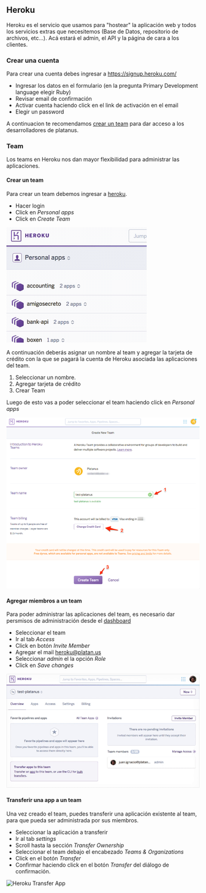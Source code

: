 ## Heroku

Heroku es el servicio que usamos para "hostear" la aplicación web y todos los servicios extras que necesitemos (Base de Datos, repositorio de archivos, etc...). Acá estará el admin, el API y la página de cara a los clientes.

### Crear una cuenta

Para crear una cuenta debes ingresar a https://signup.heroku.com/

- Ingresar los datos en el formulario (en la pregunta Primary Development language elegir Ruby)
- Revisar email de confirmación
- Activar cuenta haciendo click en el link de activación en el email
- Elegir un password

A continuacion te recomendamos [crear un team](#crear-un-team) para dar acceso a los desarrolladores de platanus.

### Team

Los teams en Heroku nos dan mayor flexibilidad para administrar las aplicaciones.

#### Crear un team

Para crear un team debemos ingresar a [heroku](https://id.heroku.com/login).

 - Hacer login
 - Click en *Personal apps*
 - Click en *Create Team*

![Heroku Create Team](assets/heroku-create-team-1.gif)

A continuación deberás asignar un nombre al team y agregar la tarjeta de crédito con la que se pagará la cuenta de Heroku asociada las aplicaciones del team.

1. Seleccionar un nombre.
1. Agregar tarjeta de crédito
1. Crear Team

Luego de esto vas a poder seleccionar el team haciendo click en _Personal apps_

![Heroku Create Team](assets/heroku-create-team-2.png)

#### Agregar miembros a un team

Para poder administrar las aplicaciones del team, es necesario dar persmisos de administración desde el [dashboard](https://dashboard.heroku.com)

- Seleccionar el team
- Ir al tab *Access*
- Click en botón *Invite Member*
- Agregar el mail heroku@platan.us
- Seleccionar *admin* el la opción *Role*
- Click en *Save changes*

![Heroku Access](assets/heroku-create-team-3.gif)

#### Transferir una app a un team

Una vez creado el team, puedes transferir una aplicación existente al team, para que pueda ser administrada por sus miembros.

- Seleccionar la aplicación a transferir
- Ir al tab *settings*
- Scroll hasta la sección *Transfer Ownership*
- Seleccionar el team debajo el encabezado *Teams & Organizations*
- Click en el botón *Transfer*
- Confirmar haciendo click en el botón *Transfer* del diálogo de confirmación.

![Heroku Transfer App](assets/heroku-create-team-4.gif)
